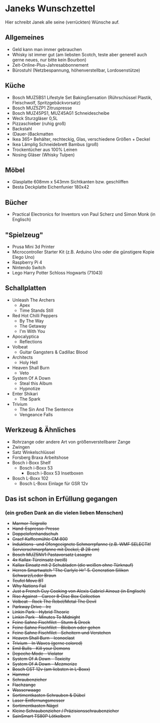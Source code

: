 # Janeks Wunschzettel

Hier schreibt Janek alle seine (verrückten) Wünsche auf.


## Allgemeines

- Geld kann man immer gebrauchen
- Whisky ist immer gut (am liebsten Scotch, teste aber generell auch gerne neues, nur bitte kein Bourbon)
- Zeit-Online-Plus-Jahresabbonnement
- Bürostuhl (Netzbespannung, höhenverstellbar, Lordosenstütze)

## Küche
- Bosch MUZ5BS1 Lifestyle Set BakingSensation (Rührschüssel Plastik, Fleischwolf, Spritzgebäckvorsatz)
- Bosch MUZ5ZP1 Zitruspresse
- Bosch MUZ45PS1, MUZ45AG1 Schneidescheibe
- Weck Sturzgläser 0,5L
- Pizzaschieber (ruhig groß)
- Backstahl
- (Dauer-)Backmatten
- Ikea 365+ Behälter, rechteckig, Glas, verschiedene Größen + Deckel
- Ikea Lämplig Schneidebrett Bambus (groß)
- Trockentücher aus 100% Leinen
- Nosing Gläser (Whisky Tulpen)

## Möbel
- Glasplatte 608mm x 543mm Sichtkanten bzw. geschliffen
- Besta Deckplatte Eichenfunier 180x42

## Bücher
- Practical Electronics for Inventors von Paul Scherz und Simon Monk (in Englisch)

## "Spielzeug"

- Prusa Mini 3d Printer
- Microcontroller Starter Kit (z.B. Arduino Uno oder die günstigere Kopie Elego Uno)
- Raspberry Pi 4
- Nintendo Switch
- Lego Harry Potter Schloss Hogwarts (71043)


## Schallplatten

- Unleash The Archers
  - Apex
  - Time Stands Still
- Red Hot Chilli Peppers
  - By The Way
  - The Getaway
  - I'm With You
- Apocalyptica
  - Reflections
- Volbeat
  - Guitar Gangsters & Cadillac Blood
- Architects
  - Holy Hell
- Heaven Shall Burn
  - Veto
- System Of A Down
  - Steal this Album
  - Hypnotize
- Enter Shikari
  - The Spark
- Trivium
  - The Sin And The Sentence
  - Vengeance Falls

## Werkzeug & Ähnliches

- Rohrzange oder andere Art von größenverstellbarer Zange
- Zwingen
- Satz Winkelschlüssel
- Forsberg Braxa Arbeitshose
- Bosch i-Boxx Shelf
  - Bosch i-Boxx 53
    - Bosch i-Boxx 53 Insetboxen
- Bosch L-Boxx 102
  - Bosch L-Boxx Einlage für GSR 12v

## Das ist schon in Erfüllung gegangen
### (ein großen Dank an die vielen lieben Menschen)

- <del>Marmor-Teigrolle</del>
- <del>Hand-Espresso-Presse</del>
- <del>Doppelofenhandschuh</del>
- <del>Graef Kaffeemühle CM 800</del>
- <del>Induktions- und Ofengeeignete Schmorrpfanne (z.B. WMF SELECTit! Servierschmorpfanne mit Deckel, Ø 28 cm)</del>
- <del>Bosch MUZ5NV1 Pastavorsatz Lasagne</del>
- <del>4x Kallax-Türeinsatz (weiß)</del>
- <del>Kallax Einsatz mit 2 Schubladen (die weißen ohne Türknauf)</del>
- <del>Herren Smartwatch "The Carlyle Hr" 5. Generation Silikon Schwarz/Leder Braun</del>
- <del>Teufel Move BT</del>
- <del>Why Nations Fail</del>
- <del>Just a French Guy Cooking von Alexis Gabriel Ainouz (in Englisch)</del>
- <del>Rise Against - Career 8-Disc Box Collection</del>
- <del>Volbeat - Rock The Rebel/Metal The Devil</del>
- <del>Parkway Drive - Ire </del>
- <del>Linkin Park - Hybrid Theorie</del>
- <del>Linkin Park - Minutes To Midnight</del>
- <del>Feine Sahne Fischfilet - Sturm & Dreck</del>
- <del>Feine Sahne Fischfilet - Bleiben oder gehen</del>
- <del>Feine Sahne Fischfilet - Scheitern und Verstehen</del>
- <del>Heaven Shall Burn - Iconoclast</del>
- <del>Trivium - In Waves (gerne colored)</del>
- <del>Emil Bulls - Kill your Demons</del>
- <del>Depeche Mode - Violator</del>
- <del>System Of A Down - Toxicity</del>
- <del>System Of A Down - Mezmerize</del>
- <del>Bosch GST 12v (am liebsten in L-Boxx)</del>
- <del>Hammer</del>
- <del>Schraubenzieher</del>
- <del>Flachzange</del>
- <del>Wasserwaage</del>
- <del>Sortimentkasten Schrauben & Dübel</del>
- <del>Laser-Entfernungsmesser</del>
- <del>Sortimentkasten Nägel</del>
- <del>Kleine Schraubenzieher / Präzisionsschraubenzieher</del>
- <del>SainSmart TS80P Lötkolbern</del>
